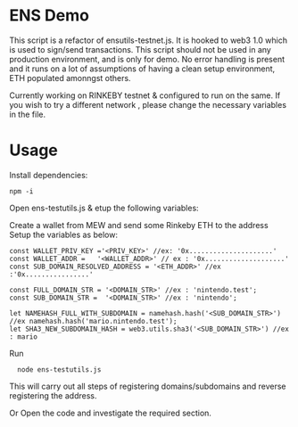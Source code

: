 # ENS Demo

This script is a refactor of ensutils-testnet.js. It is hooked to web3 1.0 which is used to sign/send transactions. This script should not be used in any production environment, and is only for demo. No error handling is present and it runs on a lot of assumptions of having a clean setup environment, ETH populated amonngst others.

Currently working on RINKEBY testnet &  configured to run on the same. If you wish to try a different network , please change the necessary variables in the file.

# Usage

Install dependencies:

    npm -i

Open ens-testutils.js & etup the following variables:

Create a wallet from MEW and send some Rinkeby ETH to the address 
Setup the variables as below:

    const WALLET_PRIV_KEY ='<PRIV_KEY>' //ex: '0x.....................'
    const WALLET_ADDR =   '<WALLET_ADDR>' // ex : '0x....................'
    const SUB_DOMAIN_RESOLVED_ADDRESS = '<ETH_ADDR>' //ex :'0x................'   

    const FULL_DOMAIN_STR = '<DOMAIN_STR>' //ex : 'nintendo.test';
    const SUB_DOMAIN_STR =  '<DOMAIN_STR>' //ex : 'nintendo';
    
    let NAMEHASH_FULL_WITH_SUBDOMAIN = namehash.hash('<SUB_DOMAIN_STR>') //ex namehash.hash('mario.nintendo.test');
    let SHA3_NEW_SUBDOMAIN_HASH = web3.utils.sha3('<SUB_DOMAIN_STR>') //ex : mario
    
Run

      node ens-testutils.js

This will carry out all steps of registering domains/subdomains and reverse registering the address.

Or Open the code and investigate the required section.

